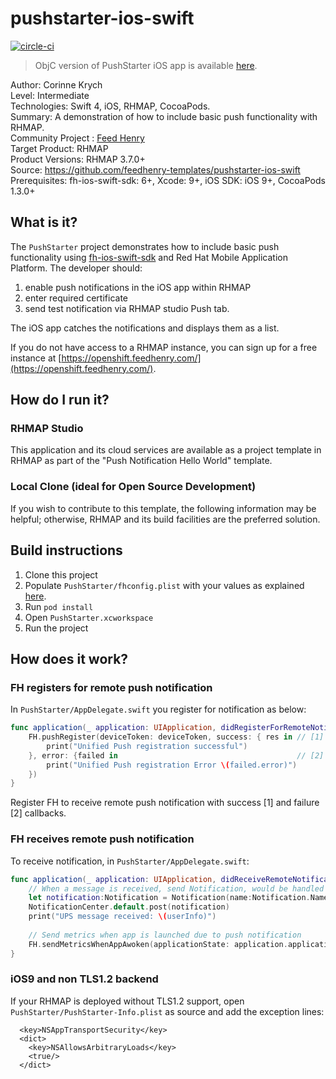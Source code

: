 # pushstarter-ios-swift
[![circle-ci](https://img.shields.io/circleci/project/github/feedhenry-templates/pushstarter-ios-swift/master.svg)](https://circleci.com/gh/feedhenry-templates/pushstarter-ios-swift)


> ObjC version of PushStarter iOS app is available [here](https://github.com/feedhenry-templates/pushstarter-ios-app/).

Author: Corinne Krych  
Level: Intermediate  
Technologies: Swift 4, iOS, RHMAP, CocoaPods.  
Summary: A demonstration of how to include basic push functionality with RHMAP.  
Community Project : [Feed Henry](http://feedhenry.org)  
Target Product: RHMAP  
Product Versions: RHMAP 3.7.0+  
Source: https://github.com/feedhenry-templates/pushstarter-ios-swift  
Prerequisites: fh-ios-swift-sdk: 6+, Xcode: 9+, iOS SDK: iOS 9+, CocoaPods 1.3.0+

## What is it?

The `PushStarter` project demonstrates how to include basic push functionality using [fh-ios-swift-sdk](https://github.com/feedhenry/fh-ios-swift-sdk) and Red Hat Mobile Application Platform. The developer should:

1. enable push notifications in the iOS app within RHMAP
2. enter required certificate
3. send test notification via RHMAP studio Push tab.

The iOS app catches the notifications and displays them as a list.

If you do not have access to a RHMAP instance, you can sign up for a free instance at [https://openshift.feedhenry.com/](https://openshift.feedhenry.com/).

## How do I run it?  

### RHMAP Studio

This application and its cloud services are available as a project template in RHMAP as part of the "Push Notification Hello World" template.

### Local Clone (ideal for Open Source Development)

If you wish to contribute to this template, the following information may be helpful; otherwise, RHMAP and its build facilities are the preferred solution.

## Build instructions

1. Clone this project
1. Populate `PushStarter/fhconfig.plist` with your values as explained [here](https://access.redhat.com/documentation/en-us/red_hat_mobile_application_platform_hosted/3/html/client_sdk/native-ios-swift).
1. Run `pod install`
1. Open `PushStarter.xcworkspace`
1. Run the project
 
## How does it work?

### FH registers for remote push notification

In `PushStarter/AppDelegate.swift` you register for notification as below:

```Swift
func application(_ application: UIApplication, didRegisterForRemoteNotificationsWithDeviceToken deviceToken: Data) {
    FH.pushRegister(deviceToken: deviceToken, success: { res in // [1]
        print("Unified Push registration successful")
    }, error: {failed in                                        // [2]
        print("Unified Push registration Error \(failed.error)")
    })
}
```

Register FH to receive remote push notification with success [1] and failure [2] callbacks.

### FH receives remote push notification

To receive notification, in `PushStarter/AppDelegate.swift`:

```Swift
func application(_ application: UIApplication, didReceiveRemoteNotification userInfo: [AnyHashable: Any]) {
    // When a message is received, send Notification, would be handled by registered ViewController
    let notification:Notification = Notification(name:Notification.Name(rawValue: "message_received"), object:nil, userInfo:userInfo)
    NotificationCenter.default.post(notification)
    print("UPS message received: \(userInfo)")
    
    // Send metrics when app is launched due to push notification
    FH.sendMetricsWhenAppAwoken(applicationState: application.applicationState, userInfo: userInfo)
}
```
### iOS9 and non TLS1.2 backend

If your RHMAP is deployed without TLS1.2 support, open `PushStarter/PushStarter-Info.plist` as source and add the exception lines:

```
  <key>NSAppTransportSecurity</key>
  <dict>
    <key>NSAllowsArbitraryLoads</key>
    <true/>
  </dict>
```
